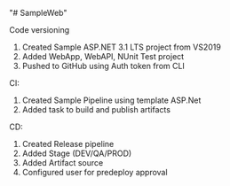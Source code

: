 "# SampleWeb" 

Code versioning
1. Created Sample ASP.NET 3.1 LTS project from VS2019
2. Added WebApp, WebAPI, NUnit Test project
3. Pushed to GitHub using Auth token from CLI


CI:
1. Created Sample Pipeline using template ASP.Net
2. Added task to build and publish artifacts


CD:
1. Created Release pipeline
2. Added Stage (DEV/QA/PROD)
3. Added Artifact source
4. Configured user for predeploy approval


